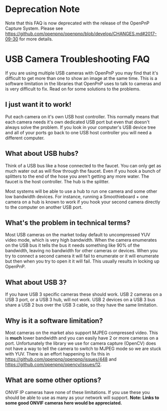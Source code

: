# Deprecation Note

Note that this FAQ is now deprecated with the release of the OpenPnP Capture System. Please see https://github.com/openpnp/openpnp/blob/develop/CHANGES.md#2017-09-30 for more details.

# USB Camera Troubleshooting FAQ 

If you are using multiple USB cameras with OpenPnP you may find that it's difficult to get more than one to show an image at the same time. This is a software limitation in the libraries that OpenPnP uses to talk to cameras and is very difficult to fix. Read on for some solutions to the problems. 

## I just want it to work!
Put each camera on it's own USB host controller. This normally means that each camera needs it's own dedicated USB port but even that doesn't always solve the problem. If you look in your computer's USB device tree and all of your ports go back to one USB host controller you will need a different computer.

## What about USB hubs?
Think of a USB bus like a hose connected to the faucet. You can only get as much water out as will flow through the faucet. Even if you hook a bunch of splitters to the end of the hose you aren't getting any more water. The faucet is the host controller. The hub is the splitter. 

Most systems will be able to use a hub to run one camera and some other low bandwidth devices. For instance, running a Smoothieboard + one camera on a hub is known to work if you hook your second camera directly to the computer on another USB port.

## What's the problem in technical terms?
Most USB cameras on the market today default to uncompressed YUV video mode, which is very high bandwidth. When the camera enumerates on the USB bus it tells the bus it needs something like 90% of the bandwidth, leaving no bandwidth for other cameras or devices. When you try to connect a second camera it will fail to enumerate or it will enumerate but then when you try to open it it will fail. This usually results in locking up OpenPnP.

## What about USB 3?
If you have USB 3 specific cameras these should work. USB 2 cameras on a USB 3 port, or a USB 3 hub, will not work. USB 2 devices on a USB 3 bus share a USB 2 bus over the USB 3 cable, so they have the same limitation.

## Why is it a software limitation?
Most cameras on the market also support MJPEG compressed video. This is **much** lower bandwidth and you can easily have 2 or more cameras on a port. Unfortunately the library we use for camera capture (OpenCV) does not have a way to tell the camera to switch to MJPEG mode so we are stuck with YUV. There is an effort happening to fix this in https://github.com/openpnp/openpnp/issues/448 and https://github.com/openpnp/opencv/issues/12.

## What are some other options?
ONVIF IP cameras have none of these limitations. If you use these you should be able to use as many as your network will support. **Note: Links to some good ONVIF cameras here would be appreciated.**